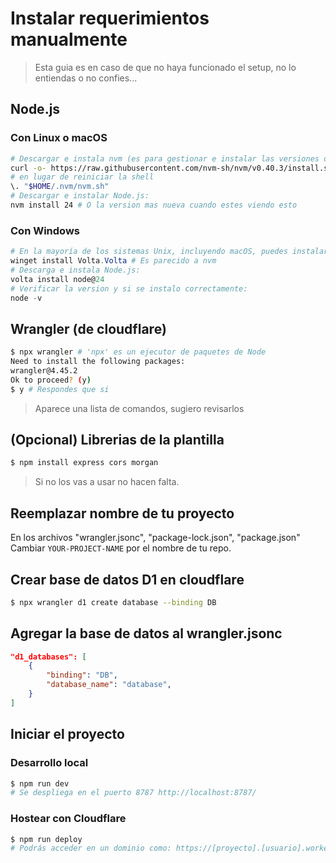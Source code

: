 # Instalar requerimientos manualmente
> Esta guia es en caso de que no haya funcionado el setup, no lo entiendas o no confies... 
## Node.js
### Con Linux o macOS
```bash
# Descargar e instala nvm (es para gestionar e instalar las versiones de Node):
curl -o- https://raw.githubusercontent.com/nvm-sh/nvm/v0.40.3/install.sh | bash
# en lugar de reiniciar la shell
\. "$HOME/.nvm/nvm.sh"
# Descargar e instalar Node.js:
nvm install 24 # O la version mas nueva cuando estes viendo esto
```
### Con Windows
```Powershell
# En la mayoría de los sistemas Unix, incluyendo macOS, puedes instalar con un solo comando:
winget install Volta.Volta # Es parecido a nvm
# Descarga e instala Node.js:
volta install node@24
# Verificar la version y si se instalo correctamente:
node -v
```
## Wrangler (de cloudflare)
```bash
$ npx wrangler # 'npx' es un ejecutor de paquetes de Node
Need to install the following packages:
wrangler@4.45.2
Ok to proceed? (y) 
$ y # Respondes que si
```
> Aparece una lista de comandos, sugiero revisarlos
## (Opcional) Librerias de la plantilla
```bash
$ npm install express cors morgan
```
> Si no los vas a usar no hacen falta.
## Reemplazar nombre de tu proyecto
En los archivos "wrangler.jsonc", "package-lock.json", "package.json"
Cambiar `YOUR-PROJECT-NAME` por el nombre de tu repo.
## Crear base de datos D1 en cloudflare
```bash
$ npx wrangler d1 create database --binding DB
```
## Agregar la base de datos al wrangler.jsonc
```json
"d1_databases": [
    {
        "binding": "DB",
        "database_name": "database",
    }
]
```
## Iniciar el proyecto 
### Desarrollo local
```bash
$ npm run dev
# Se despliega en el puerto 8787 http://localhost:8787/ 
```
### Hostear con Cloudflare
```bash
$ npm run deploy
# Podrás acceder en un dominio como: https://[proyecto].[usuario].workers.dev/ 
```